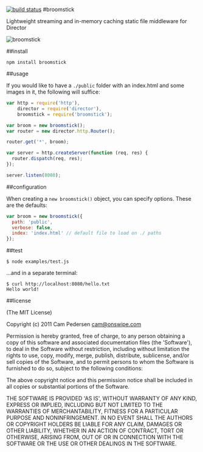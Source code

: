 [![build status](https://secure.travis-ci.org/ecto/broomstick.png)](http://travis-ci.org/ecto/broomstick)
#broomstick

Lightweight streaming and in-memory caching static file middleware for Director

![broomstick](http://i.imgur.com/B2UpG.jpg)

##install

    npm install broomstick

##usage

If you would like to have a `./public` folder with an index.html and some images in it, the following will suffice:

````javascript
var http = require('http'),
    director = require('director'),
    broomstick = require('broomstick');

var broom = new broomstick();
var router = new director.http.Router();

router.get('*', broom);

var server = http.createServer(function (req, res) {
  router.dispatch(req, res);
});

server.listen(8080);
````

##configuration

When creating a `new broomstick()` object, you can specify options. These are the defaults:

````javascript
var broom = new broomstick({
  path: 'public',
  verbose: false,
  index: 'index.html' // default file to load on ./ paths
});
````

##test

    $ node examples/test.js

...and in a separate terminal:

    $ curl http://localhost:8080/hello.txt
    Hello world!

##license

(The MIT License)

Copyright (c) 2011 Cam Pedersen <cam@onswipe.com>

Permission is hereby granted, free of charge, to any person obtaining a copy of this software and associated documentation files (the 'Software'), to deal in the Software without restriction, including without limitation the rights to use, copy, modify, merge, publish, distribute, sublicense, and/or sell copies of the Software, and to permit persons to whom the Software is furnished to do so, subject to the following conditions:

The above copyright notice and this permission notice shall be included in all copies or substantial portions of the Software.

THE SOFTWARE IS PROVIDED 'AS IS', WITHOUT WARRANTY OF ANY KIND, EXPRESS OR IMPLIED, INCLUDING BUT NOT LIMITED TO THE WARRANTIES OF MERCHANTABILITY, FITNESS FOR A PARTICULAR PURPOSE AND NONINFRINGEMENT. IN NO EVENT SHALL THE AUTHORS OR COPYRIGHT HOLDERS BE LIABLE FOR ANY CLAIM, DAMAGES OR OTHER LIABILITY, WHETHER IN AN ACTION OF CONTRACT, TORT OR OTHERWISE, ARISING FROM, OUT OF OR IN CONNECTION WITH THE SOFTWARE OR THE USE OR OTHER DEALINGS IN THE SOFTWARE.

